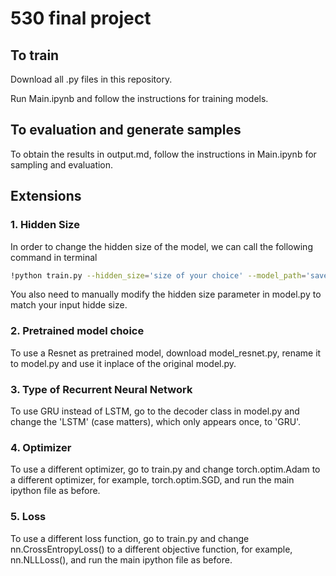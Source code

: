 # 530 final project

## To train

Download all .py files in this repository.

Run Main.ipynb and follow the instructions for training models.

## To evaluation and generate samples

To obtain the results in output.md, follow the instructions in Main.ipynb for sampling and evaluation.


## Extensions

### 1. Hidden Size
In order to change the hidden size of the model, we can call the following command in terminal 
```sh
!python train.py --hidden_size='size of your choice' --model_path='saved_models'
```
You also need to manually modify the hidden size parameter in model.py to match your input hidde size.

### 2. Pretrained model choice
To use a Resnet as pretrained model, download model_resnet.py, rename it to model.py and use it inplace of the original model.py.

### 3. Type of Recurrent Neural Network
To use GRU instead of LSTM, go to the decoder class in model.py and change the 'LSTM' (case matters), which only appears once, to 'GRU'.

### 4. Optimizer
To use a different optimizer, go to train.py and change torch.optim.Adam to a different optimizer, for example, torch.optim.SGD, and run the main ipython file as before. 

### 5. Loss
To use a different loss function, go to train.py and change nn.CrossEntropyLoss() to a different objective function, for example, nn.NLLLoss(), and run the main ipython file as before. 




